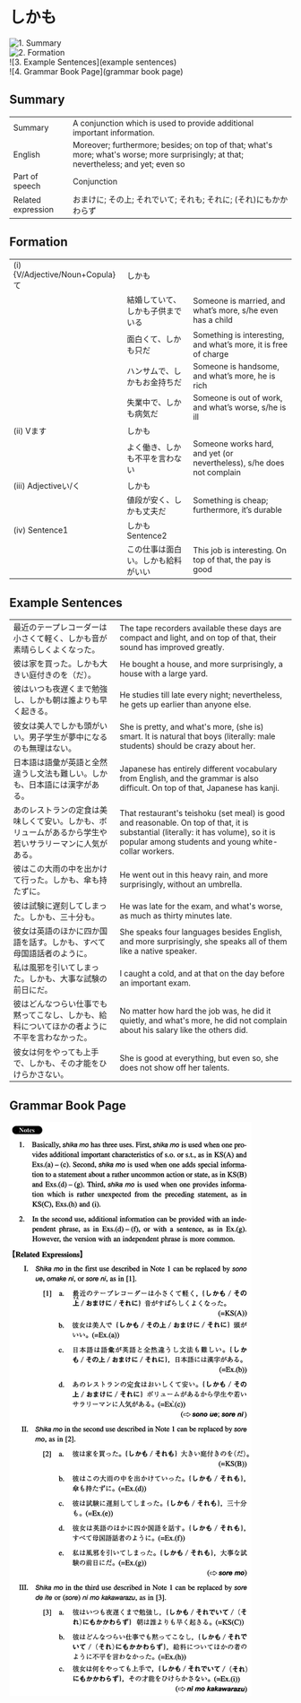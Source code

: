 # しかも

![1. Summary](summary)<br>
![2. Formation](formation)<br>
![3. Example Sentences](example sentences)<br>
![4. Grammar Book Page](grammar book page)<br>


## Summary

<table><tr>   <td>Summary</td>   <td>A conjunction which is used to provide additional important information.</td></tr><tr>   <td>English</td>   <td>Moreover; furthermore; besides; on top of that; what's more; what's worse; more surprisingly; at that; nevertheless; and yet; even so</td></tr><tr>   <td>Part of speech</td>   <td>Conjunction</td></tr><tr>   <td>Related expression</td>   <td>おまけに; その上; それでいて; それも; それに; (それ)にもかかわらず</td></tr></table>

## Formation

<table class="table"><tbody><tr class="tr head"><td class="td"><span class="numbers">(i)</span> <span class="bold">{V/Adjective/Noun+Copula}て</span></td><td class="td"><span class="concept">しかも</span></td><td class="td"></td></tr><tr class="tr"><td class="td"></td><td class="td"><span>結婚していて、</span><span class="concept">しかも</span><span>子供までいる</span></td><td class="td"><span>Someone is married, and what’s more, s/he even has a child</span></td></tr><tr class="tr"><td class="td"></td><td class="td"><span>面白くて、</span><span class="concept">しかも</span><span>只だ</span></td><td class="td"><span>Something is interesting, and what’s more, it is free of charge</span></td></tr><tr class="tr"><td class="td"></td><td class="td"><span>ハンサムで、</span><span class="concept">しかも</span><span>お金持ちだ</span></td><td class="td"><span>Someone is handsome, and what’s more, he is rich</span></td></tr><tr class="tr"><td class="td"></td><td class="td"><span>失業中で、</span><span class="concept">しかも</span><span>病気だ</span></td><td class="td"><span>Someone is out of work, and what’s worse, s/he is ill</span></td></tr><tr class="tr head"><td class="td"><span class="numbers">(ii)</span> <span class="bold">Vます</span></td><td class="td"><span class="concept">しかも</span></td><td class="td"></td></tr><tr class="tr"><td class="td"></td><td class="td"><span>よく働き、</span><span class="concept">しかも</span><span>不平を言わない</span></td><td class="td"><span>Someone works hard, and yet (or nevertheless), s/he does not complain</span></td></tr><tr class="tr head"><td class="td"><span class="numbers">(iii)</span> <span class="bold">Adjectiveい/く</span></td><td class="td"><span class="concept">しかも</span></td><td class="td"></td></tr><tr class="tr"><td class="td"></td><td class="td"><span>値段が安く、</span><span class="concept">しかも</span><span>丈夫だ</span></td><td class="td"><span>Something is cheap; furthermore, it’s durable</span></td></tr><tr class="tr head"><td class="td"><span class="numbers">(iv)</span> <span class="bold">Sentence1</span></td><td class="td"><span class="concept">しかも</span><span>Sentence2</span></td><td class="td"></td></tr><tr class="tr"><td class="td"></td><td class="td"><span>この仕事は面白い。</span><span class="concept">しかも</span><span>給料がいい</span></td><td class="td"><span>This job is interesting. On top of that, the pay is good</span></td></tr></tbody></table>

## Example Sentences

<table><tr>   <td>最近のテープレコーダーは小さくて軽く、しかも音が素晴らしくよくなった。</td>   <td>The tape recorders available these days are compact and light, and on top of that, their sound has improved greatly.</td></tr><tr>   <td>彼は家を買った。しかも大きい庭付きのを（だ）。</td>   <td>He bought a house, and more surprisingly, a house with a large yard.</td></tr><tr>   <td>彼はいつも夜遅くまで勉強し、しかも朝は誰よりも早く起きる。</td>   <td>He studies till late every night; nevertheless, he gets up earlier than anyone else.</td></tr><tr>   <td>彼女は美人でしかも頭がいい。男子学生が夢中になるのも無理はない。</td>   <td>She is pretty, and what's more, (she is) smart. It is natural that boys (literally: male students) should be crazy about her.</td></tr><tr>   <td>日本語は語彙が英語と全然違うし文法も難しい。しかも、日本語には漢字がある。</td>   <td>Japanese has entirely different vocabulary from English, and the grammar is also difficult. On top of that, Japanese has kanji.</td></tr><tr>   <td>あのレストランの定食は美味しくて安い。しかも、ボリュームがあるから学生や若いサラリーマンに人気がある。</td>   <td>That restaurant's teishoku (set meal) is good and reasonable. On top of that, it is substantial (literally: it has volume), so it is popular among students and young white-collar workers.</td></tr><tr>   <td>彼はこの大雨の中を出かけて行った。しかも、傘も持たずに。</td>   <td>He went out in this heavy rain, and more surprisingly, without an umbrella.</td></tr><tr>   <td>彼は試験に遅刻してしまった。しかも、三十分も。</td>   <td>He was late for the exam, and what's worse, as much as thirty minutes late.</td></tr><tr>   <td>彼女は英語のほかに四か国語を話す。しかも、すべて母国語話者のように。</td>   <td>She speaks four languages besides English, and more surprisingly, she speaks all of them like a native speaker.</td></tr><tr>   <td>私は風邪を引いてしまった。しかも、大事な試験の前日にだ。</td>   <td>I caught a cold, and at that on the day before an important exam.</td></tr><tr>   <td>彼はどんなつらい仕事でも黙ってこなし、しかも、給料についてほかの者ように不平を言わなかった。</td>   <td>No matter how hard the job was, he did it quietly, and what's more, he did not complain about his salary like the others did.</td></tr><tr>   <td>彼女は何をやっても上手で、しかも、その才能をひけらかさない。</td>   <td>She is good at everything, but even so, she does not show off her talents.</td></tr></table>

## Grammar Book Page

![](../img/Intermediateしかも.png)

